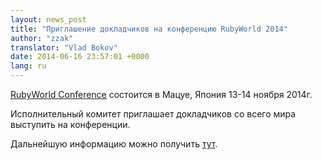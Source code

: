 ```yaml
---
layout: news_post
title: "Приглашение докладчиков на конференцию RubyWorld 2014"
author: "zzak"
translator: "Vlad Bokov"
date: 2014-06-16 23:57:01 +0000
lang: ru
---
```


[RubyWorld Conference](http://www.rubyworld-conf.org/en/) состоится в Мацуе,
Япония 13-14 ноября 2014г.

Исполнительный комитет приглашает докладчиков со всего мира выступить
на конференции.

Дальнейшую информацию можно получить
[тут](http://www.rubyworld-conf.org/en/news/2014/06/speaker-invite/).
